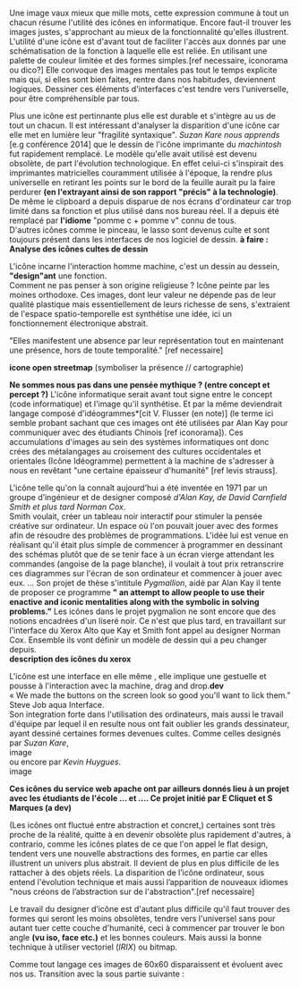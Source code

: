 Une image vaux mieux que mille mots, cette expression commune à tout un chacun résume l'utilité des icônes en informatique. Encore faut-il trouver les images justes, s'approchant au mieux de la fonctionnalité qu'elles illustrent.  
L'utilité d'une icône est d'avant tout de faciliter l'accès aux donnés par une schématisation de la fonction à laquelle elle est reliée. En utilisant une palette de couleur limitée et des formes simples.[ref necessaire, iconorama ou dico?] Elle convoque des images mentales pas tout le temps explicite mais qui, si elles sont bien faites, rentre dans nos habitudes, deviennent logiques. Dessiner ces éléments d'interfaces c'est tendre vers l'universelle, pour être compréhensible par tous.  
 
Plus une icône est pertinnante plus elle est durable et s'intègre au us de tout un chacun. Il est intéressant d'analyser la disparition d'une icône car elle met en lumière leur "fragilité syntaxique". *Suzan Kare nous apprends* [e.g conférence 2014] que le dessin de l'icône imprimante du *machintosh* fut rapidement remplacé. Le modèle qu'elle avait utilisé est devenu obsolète, de part l'évolution technologique. En effet celui-ci s'inspirait des imprimantes matricielles couramment utilisée à l'époque, la rendre plus universelle en retirant les points sur le bord de la feuille aurait pu la faire perdurer **(en l'extrayant ainsi de son rapport "précis" à la technologie)**.  
De même le clipboard a depuis disparue de nos écrans d'ordinateur car trop limité dans sa fonction et plus utilisé dans nos bureau réel. Il a depuis été remplacé par **l'idiome** "pomme c + pomme v" connu de tous.  
D'autres icônes comme le pinceau, le lasso sont devenus culte et sont toujours présent dans les interfaces de nos logiciel de dessin. 
**à faire : Analyse des icônes cultes de dessin**  

L'icône incarne l'interaction homme machine, c'est un dessin au dessein, **"design"ant** une fonction.  
Comment ne pas penser à son origine religieuse ? Icône peinte par les moines orthodoxe. Ces images, dont leur valeur ne dépende pas de leur qualité plastique mais essentiellement de leurs richesse de sens, s'extraient de l'espace spatio-temporelle est synthétise une idée, ici un fonctionnement électronique abstrait.  

"Elles manifestent une absence par leur représentation tout en maintenant une présence, hors de toute temporalité." [ref necessaire]  

**icone open streetmap** (symboliser la présence // cartographie) 
  
**Ne sommes nous pas dans une pensée mythique ? (entre concept et percept ?)** L'icône informatique serait avant tout signe entre le concept (code informatique) et l'image qu'il synthétise. Et par la même deviendrait langage composé d'idéogrammes*[cit V. Flusser (en note)] (le terme ici semble probant sachant que ces images ont été utilisées par Alan Kay pour communiquer avec des étudiants Chinois [ref iconorama]). 
Ces accumulations d'images au sein des systèmes informatiques ont donc crées des métalangages au croisement des cultures occidentales et orientales (Icône Idéogramme) permettent à la machine de s'adresser à nous en revêtant "une certaine épaisseur d'humanité" [ref levis strauss].  

L'icône  telle qu'on la connaît aujourd'hui a été inventée en 1971 par un groupe d’ingénieur et de designer composé *d'Alan Kay, de David Carnfield Smith et plus tard Norman Cox*.  
Smith voulait, créer un tableau noir interactif pour stimuler la pensée créative sur ordinateur. Un espace où l'on pouvait jouer avec des formes afin de résoudre des problèmes de programmations. L'idée lui est venue en réalisant qu'il était plus simple de commencer à programmer en dessinant des schémas plutôt que de se tenir face à un écran vierge attendant les commandes (angoise de la page blanche), il voulait à tout prix retranscrire ces diagrammes sur l'écran de son ordinateur et commencer à jouer avec eux. ... Son projet de thèse s'intitule *Pygmallion*, aidé par Alan Kay il tente de proposer ce programme **" an attempt to allow people to use their enactive and iconic mentalities along with the symbolic in solving problems."** Les icônes dans le projet pygmalion ne sont encore que des notions encadrées d'un liseré noir. Ce n'est que plus tard, en travaillant sur l'interface du Xerox Alto que Kay et Smith font appel au designer Norman Cox. Ensemble ils vont définir un modèle de dessin qui a peu changer depuis.  
**description des icônes du xerox**  

L'icône est une interface en elle même , elle implique une gestuelle et pousse à l'interaction avec la machine, drag and drop.**dev**   
« We made the buttons on the screen look so good you'll want to lick them.”   
Steve Job aqua Interface.  
Son integration forte dans l'utilisation des ordinateurs, mais aussi le travail d'équipe par lequel il en resulte nous ont fait oublier les grands dessinateur, ayant dessiné certaines formes devenues cultes. Comme celles designés par *Suzan Kare*,   
image  
ou encore par *Kevin Huygues*.  
image  

**Ces icônes du service web apache ont par ailleurs donnés lieu à un projet avec les étudiants de l'école ... et .... Ce projet initié par E Cliquet et S Marques (a dev)**  

(Les icônes ont fluctué entre abstraction et concret,) certaines sont très proche de la réalité, quitte à en devenir obsolète plus rapidement d'autres, à contrario, comme les icônes plates de ce que l'on appel le flat design, tendent vers une nouvelle abstractions des formes, en partie car elles illustrent un univers plus abstrait. Il devient de plus en plus difficile de les rattacher à des objets réels. La disparition de l’icône ordinateur, sous entend l'évolution technique et mais aussi l’apparition de nouveaux idiomes "nous créons de l’abstraction sur de l'abstraction".[ref necessaire]   

Le travail du designer d’icône est d'autant plus difficile qu'il faut trouver des formes qui seront les moins obsolètes, tendre vers l'universel sans pour autant tuer cette couche d'humanité, ceci à commencer par trouver le bon angle **(vu iso, face etc.)** et les bonnes couleurs. Mais aussi la bonne technique à utiliser vectoriel (*IRIX*) ou bitmap.  

Comme tout langage ces images de 60x60 disparaissent et évoluent avec nos us. Transition avec la sous partie suivante :   
